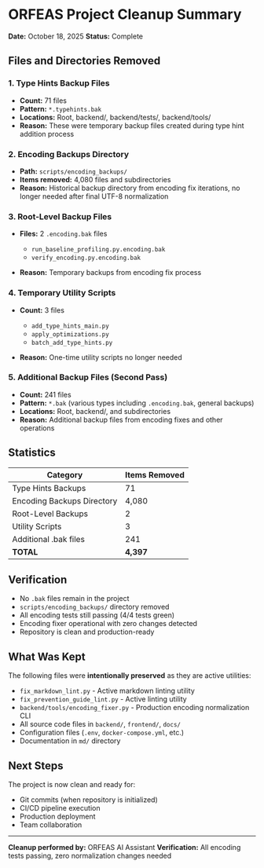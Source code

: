 # ORFEAS Project Cleanup Summary

**Date:** October 18, 2025
**Status:**  Complete

## Files and Directories Removed

### 1. Type Hints Backup Files

- **Count:** 71 files
- **Pattern:** `*.typehints.bak`
- **Locations:** Root, backend/, backend/tests/, backend/tools/
- **Reason:** These were temporary backup files created during type hint addition process

### 2. Encoding Backups Directory

- **Path:** `scripts/encoding_backups/`
- **Items removed:** 4,080 files and subdirectories
- **Reason:** Historical backup directory from encoding fix iterations, no longer needed after final UTF-8 normalization

### 3. Root-Level Backup Files

- **Files:** 2 `.encoding.bak` files

  - `run_baseline_profiling.py.encoding.bak`
  - `verify_encoding.py.encoding.bak`

- **Reason:** Temporary backups from encoding fix process

### 4. Temporary Utility Scripts

- **Count:** 3 files

  - `add_type_hints_main.py`
  - `apply_optimizations.py`
  - `batch_add_type_hints.py`

- **Reason:** One-time utility scripts no longer needed

### 5. Additional Backup Files (Second Pass)

- **Count:** 241 files
- **Pattern:** `*.bak` (various types including `.encoding.bak`, general backups)
- **Locations:** Root, backend/, and subdirectories
- **Reason:** Additional backup files from encoding fixes and other operations

## Statistics

| Category | Items Removed |
|----------|--------------|
| Type Hints Backups | 71 |
| Encoding Backups Directory | 4,080 |
| Root-Level Backups | 2 |
| Utility Scripts | 3 |
| Additional .bak files | 241 |
| **TOTAL** | **4,397** |

## Verification

- No `.bak` files remain in the project
- `scripts/encoding_backups/` directory removed
- All encoding tests still passing (4/4 tests green)
- Encoding fixer operational with zero changes detected
- Repository is clean and production-ready

## What Was Kept

The following files were **intentionally preserved** as they are active utilities:

- `fix_markdown_lint.py` - Active markdown linting utility
- `fix_prevention_guide_lint.py` - Active linting utility
- `backend/tools/encoding_fixer.py` - Production encoding normalization CLI
- All source code files in `backend/`, `frontend/`, `docs/`
- Configuration files (`.env`, `docker-compose.yml`, etc.)
- Documentation in `md/` directory

## Next Steps

The project is now clean and ready for:

- Git commits (when repository is initialized)
- CI/CD pipeline execution
- Production deployment
- Team collaboration

---

**Cleanup performed by:** ORFEAS AI Assistant
**Verification:** All encoding tests passing, zero normalization changes needed
